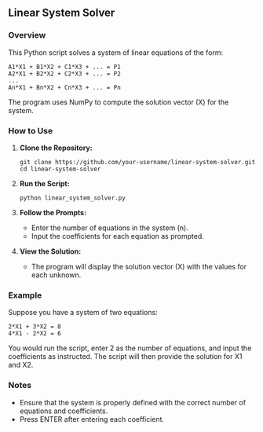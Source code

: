 
## Linear System Solver

### Overview

This Python script solves a system of linear equations of the form:

```
A1*X1 + B1*X2 + C1*X3 + ... = P1
A2*X1 + B2*X2 + C2*X3 + ... = P2
...
An*X1 + Bn*X2 + Cn*X3 + ... = Pn
```

The program uses NumPy to compute the solution vector (X) for the system.

### How to Use

1. **Clone the Repository:**
   ```
   git clone https://github.com/your-username/linear-system-solver.git
   cd linear-system-solver
   ```

2. **Run the Script:**
   ```
   python linear_system_solver.py
   ```

3. **Follow the Prompts:**
   - Enter the number of equations in the system (n).
   - Input the coefficients for each equation as prompted.

4. **View the Solution:**
   - The program will display the solution vector (X) with the values for each unknown.

### Example

Suppose you have a system of two equations:

```
2*X1 + 3*X2 = 8
4*X1 - 2*X2 = 6
```

You would run the script, enter 2 as the number of equations, and input the coefficients as instructed. The script will then provide the solution for X1 and X2.

### Notes

- Ensure that the system is properly defined with the correct number of equations and coefficients.
- Press ENTER after entering each coefficient.
